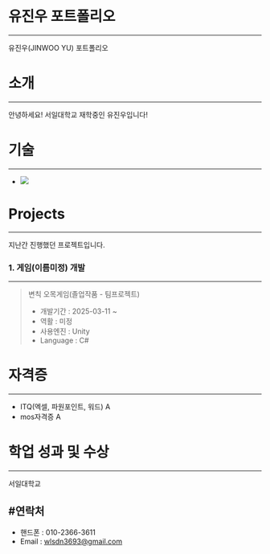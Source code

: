 # 유진우 포트폴리오
---
유진우(JINWOO YU) 포트폴리오
# 소개
---
안녕하세요! 서일대학교 재학중인 유진우입니다!

# 기술
---
+ <img src="https://img.shields.io/badge/java-007396?style=for-the-badge&logo=java&logoColor=white">

# Projects
---
지난간 진행했던 프로젝트입니다.

### 1. 게임(이름미정) 개발
---
> 변칙 오목게임(졸업작품 - 팀프로젝트)
> + 개발기간 : 2025-03-11 ~
> + 역활 : 미정
> + 사용엔진 : Unity
> + Language : C#


# 자격증
---
+ ITQ(엑셀, 파원포인트, 워드) A
+ mos자격증 A


# 학업 성과 및 수상
---
서일대학교 


#연락처
---
+ 핸드폰 : 010-2366-3611
+ Email : wlsdn3693@gmail.com
